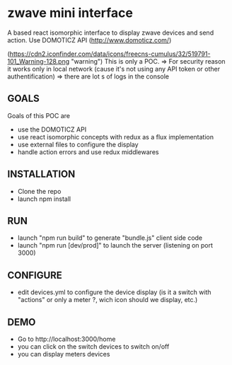 # zwave mini interface

A based react isomorphic interface to display zwave devices and send action.
Use DOMOTICZ API (http://www.domoticz.com/)

(https://cdn2.iconfinder.com/data/icons/freecns-cumulus/32/519791-101_Warning-128.png "warning") This is only a POC.
=> For security reason it works only in local network (cause it's not using any API token or other authentification)
=> there are lot s of logs in the console

## GOALS
Goals of this POC are
- use the DOMOTICZ API
- use react isomorphic concepts with redux as a flux implementation
- use external files to configure the display
- handle action errors and use redux middlewares

## INSTALLATION
- Clone the repo
- launch npm install

## RUN
- launch "npm run build" to generate "bundle.js" client side code
- launch "npm run [dev/prod]" to launch the server (listening on port 3000)

## CONFIGURE
- edit devices.yml to configure the device display (is it a switch with "actions" or only a meter ?, wich icon should we display, etc.)

## DEMO
- Go to http://localhost:3000/home
- you can click on the switch devices to switch on/off
- you can display meters devices 




